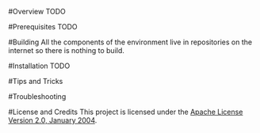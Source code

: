 #Overview
TODO

#Prerequisites
TODO

#Building
All the components of the environment live in repositories on the internet so there is nothing to build.

#Installation
TODO

#Tips and Tricks

#Troubleshooting

#License and Credits
This project is licensed under the [Apache License Version 2.0, January 2004](http://www.apache.org/licenses/).

